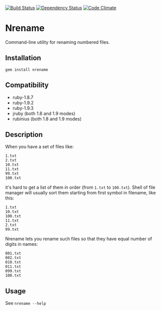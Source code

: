 [![Build Status](https://secure.travis-ci.org/vderyagin/nrename.png)](http://travis-ci.org/vderyagin/nrename)
[![Dependency Status](https://gemnasium.com/vderyagin/nrename.png)](https://gemnasium.com/vderyagin/nrename)
[![Code Climate](https://codeclimate.com/badge.png)](https://codeclimate.com/github/vderyagin/nrename)

# Nrename

Command-line utility for renaming numbered files.

## Installation ##

```
gem install nrename
```

## Compatibility ##

* ruby-1.8.7
* ruby-1.9.2
* ruby-1.9.3
* jruby (both 1.8 and 1.9 modes)
* rubinius (both 1.8 and 1.9 modes)

## Description ##


When you have a set of files like:

```
1.txt
2.txt
10.txt
11.txt
99.txt
100.txt
```

it's hard to get a list of them in order (from `1.txt` to `100.txt`). Shell of
file manager will usually sort them starting from first symbol in filename,
like this:

```
1.txt
10.txt
100.txt
11.txt
2.txt
99.txt
```

Nrename lets you rename such files so that they have equal number of digits in
names:

```
001.txt
002.txt
010.txt
011.txt
099.txt
100.txt
```

## Usage ##

See `nrename --help`
